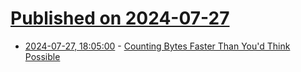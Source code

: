 # [Published on 2024-07-27](index.md)

* [2024-07-27, 18:05:00](https://soylentnews.org/article.pl?sid=24/07/27/0045248&from=rss) - [Counting Bytes Faster Than You'd Think Possible](https://soylentnews.org/article.pl?sid=24/07/27/0045248&from=rss)
